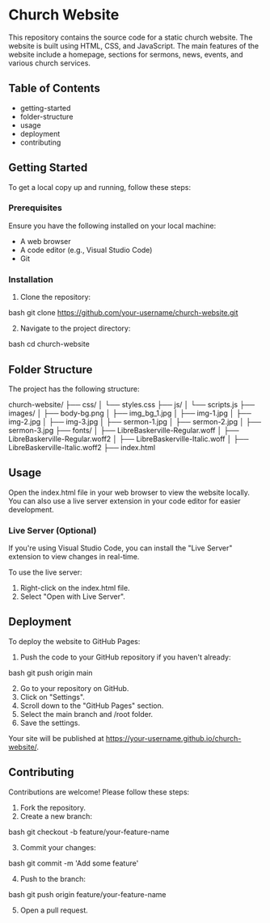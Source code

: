 # Church Website

This repository contains the source code for a static church website. The website is built using HTML, CSS, and JavaScript. The main features of the website include a homepage, sections for sermons, news, events, and various church services.

## Table of Contents

- getting-started
- folder-structure
- usage
- deployment
- contributing


## Getting Started

To get a local copy up and running, follow these steps:

### Prerequisites

Ensure you have the following installed on your local machine:

- A web browser
- A code editor (e.g., Visual Studio Code)
- Git

### Installation

1. Clone the repository:

bash
git clone https://github.com/your-username/church-website.git


2. Navigate to the project directory:

bash
cd church-website


## Folder Structure

The project has the following structure:


church-website/
├── css/
│   └── styles.css
├── js/
│   └── scripts.js
├── images/
│   ├── body-bg.png
│   ├── img_bg_1.jpg
│   ├── img-1.jpg
│   ├── img-2.jpg
│   ├── img-3.jpg
│   ├── sermon-1.jpg
│   ├── sermon-2.jpg
│   ├── sermon-3.jpg
├── fonts/
│   ├── LibreBaskerville-Regular.woff
│   ├── LibreBaskerville-Regular.woff2
│   ├── LibreBaskerville-Italic.woff
│   ├── LibreBaskerville-Italic.woff2
├── index.html


## Usage

Open the index.html file in your web browser to view the website locally. You can also use a live server extension in your code editor for easier development.

### Live Server (Optional)

If you're using Visual Studio Code, you can install the "Live Server" extension to view changes in real-time.

To use the live server:
1. Right-click on the index.html file.
2. Select "Open with Live Server".

## Deployment

To deploy the website to GitHub Pages:

1. Push the code to your GitHub repository if you haven't already:

bash
git push origin main


2. Go to your repository on GitHub.
3. Click on "Settings".
4. Scroll down to the "GitHub Pages" section.
5. Select the main branch and /root folder.
6. Save the settings.

Your site will be published at https://your-username.github.io/church-website/.

## Contributing

Contributions are welcome! Please follow these steps:

1. Fork the repository.
2. Create a new branch:

bash
git checkout -b feature/your-feature-name


3. Commit your changes:

bash
git commit -m 'Add some feature'


4. Push to the branch:

bash
git push origin feature/your-feature-name


5. Open a pull request.
